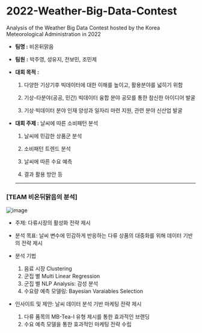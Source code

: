 # 2022-Weather-Big-Data-Contest
Analysis of the Weather Big Data Contest hosted by the Korea Meteorological Administration in 2022


- **팀명 :** 비온뒤맑음
- **팀원** **:** 박주영, 성유지, 전보민, 조민제
- **대회 목적** **:**
    
    1) 다양한 기상기후 빅데이터에 대한 이해를 높이고, 활용분야를 넓히기 위함
    
    2) 기상-타분야(공공, 민간) 빅데이터 융합 분야 공모를 통한 참신한 아이디어 발굴
    
    3) 기상·빅데이터 분야 인재 양성과 일자리 마련 지원, 관련 분야 신산업 발굴
    
- **대회 주제 :** 날씨에 따른 소비패턴 분석
    
    1) 날씨에 민감한 상품군 분석
    
    2) 소비패턴 트렌드 분석
    
    3) 날씨에 따른 수요 예측
    
    4) 결과 활용 방안 등
    ---
    
### [TEAM 비온뒤맑음의 분석]
![image](https://user-images.githubusercontent.com/79184083/215085492-b58be92e-e2a7-4853-8c42-bfe0b3b04cdd.png)

- 주제: 다류시장의 활성화 전략 제시

- 분석 목표: 날씨 변수에 민감하게 반응하는 다류 상품의 대중화를 위해 데이터 기반의 전략 제시

- 분석 기법
  1) 음료 시장 Clustering
  2) 군집 별 Multi Linear Regression
  3) 군집 별 NLP Analysis: 감성 분석
  4) 수요량 예측 모델링: Bayesian Varaiables Selection

- 인사이트 및 제안: 날씨 데이터 분석 기반 마케팅 전략 제시
  1) 다류 품목의 MB-Tea-I 유형 제시를 통한 효과적인 브랜딩
  2) 수요 예측 모델을 통한 효과적인 마케팅 전략 수립

